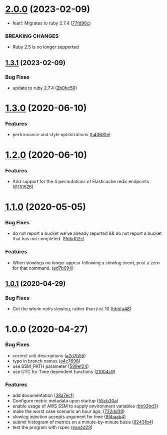 # [2.0.0](https://github.com/scribd/elasticache-slowlog-to-datadog/compare/v1.3.1...v2.0.0) (2023-02-09)


* feat!: Migrates to ruby 2.7.4 ([77fd96c](https://github.com/scribd/elasticache-slowlog-to-datadog/commit/77fd96c4821f97f602e730c64aff5e9719d3112a))


### BREAKING CHANGES

* Ruby 2.5 is no longer supported

## [1.3.1](https://github.com/scribd/elasticache-slowlog-to-datadog/compare/v1.3.0...v1.3.1) (2023-02-09)


### Bug Fixes

* update to ruby 2.7.4 ([2b0bc50](https://github.com/scribd/elasticache-slowlog-to-datadog/commit/2b0bc50b0267f10d2108bf4cd5cac3f933756291))

# [1.3.0](https://github.com/scribd/elasticache-slowlog-to-datadog/compare/v1.2.0...v1.3.0) (2020-06-10)


### Features

* performance and style optimizations ([b43631e](https://github.com/scribd/elasticache-slowlog-to-datadog/commit/b43631e75a0eb0c2e85fa064052515740c4f9f10))

# [1.2.0](https://github.com/scribd/elasticache-slowlog-to-datadog/compare/v1.1.0...v1.2.0) (2020-06-10)


### Features

* Add support for the 4 permutations of Elasticache redis endpoints ([67f0526](https://github.com/scribd/elasticache-slowlog-to-datadog/commit/67f0526e41b049ffcaee3b14689ae60a1e4cf7e8))

# [1.1.0](https://github.com/scribd/elasticache-slowlog-to-datadog/compare/v1.0.1...v1.1.0) (2020-05-05)


### Bug Fixes

* do not report a bucket we've already reported && do not report a bucket that has not completed. ([9dbd02e](https://github.com/scribd/elasticache-slowlog-to-datadog/commit/9dbd02eb64447ad00691ff498f5b44f56f4d43c6))


### Features

* When slowlogs no longer appear following a slowlog event, post a zero for that command. ([ed7b094](https://github.com/scribd/elasticache-slowlog-to-datadog/commit/ed7b0940d955c239e554ed69e7bd5f90cbe7f52a))

## [1.0.1](https://github.com/scribd/elasticache-slowlog-to-datadog/compare/v1.0.0...v1.0.1) (2020-04-29)


### Bug Fixes

* Get the whole redis slowlog, rather than just 10 ([bbbfa48](https://github.com/scribd/elasticache-slowlog-to-datadog/commit/bbbfa489f6f1a649b74a89f404db797823f202d8))

# 1.0.0 (2020-04-27)


### Bug Fixes

* correct unit descriptions ([a2d7b55](https://github.com/scribd/elasticache-slowlog-to-datadog/commit/a2d7b55a62b875bcc6b119434f77ae1ef927ba4f))
* typo in branch names ([a4c7698](https://github.com/scribd/elasticache-slowlog-to-datadog/commit/a4c7698e9b68624d26d922091d2b351be8f5a819))
* use SSM_PATH parameter ([599ef24](https://github.com/scribd/elasticache-slowlog-to-datadog/commit/599ef24195d37a97f4395e584899f3af90dad717))
* use UTC for Time dependent functions ([2f004c9](https://github.com/scribd/elasticache-slowlog-to-datadog/commit/2f004c9fa367f78ca51f4ee5612b82b6fe578017))


### Features

* add documentation ([38a7ecf](https://github.com/scribd/elasticache-slowlog-to-datadog/commit/38a7ecfef338462b15db540aac48d8aab10a1563))
* Configure metric metadata upon startup ([55cb30a](https://github.com/scribd/elasticache-slowlog-to-datadog/commit/55cb30a5df8c5a595c220a8abbec1169e9fb030c))
* enable usage of AWS SSM to supply environment variables ([bb92bd3](https://github.com/scribd/elasticache-slowlog-to-datadog/commit/bb92bd32a9c158dc75c0012b06cd6f7c3aea2f4c))
* make the worst case scenario an hour ago, ([732dd38](https://github.com/scribd/elasticache-slowlog-to-datadog/commit/732dd38feaca1aea5a3525b78682d21b9081bc01))
* slowlog injection accepts argument for time ([95baab4](https://github.com/scribd/elasticache-slowlog-to-datadog/commit/95baab4cdccde4468e3d9c7e2ee2ddcbfdad637a))
* submit histogram of metrics on a minute-by-minute basis ([92431b4](https://github.com/scribd/elasticache-slowlog-to-datadog/commit/92431b4ef22d89f078e9e64d4e63c719454095c7))
* test the program with rspec ([eaa4d29](https://github.com/scribd/elasticache-slowlog-to-datadog/commit/eaa4d29262a7d516b9e727da87d7ded864537782))
